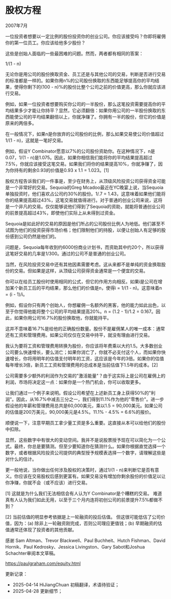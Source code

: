 


# 股权方程

2007年7月

一位投资者想要以一定比例的股份投资你的创业公司。你应该接受吗？你即将雇佣你的第一位员工。你应该给他多少股份？

这些是创始人面临的一些最困难的问题。然而，两者都有相同的答案：

1/(1 - n)

无论你是用公司的股份换取资金、员工还是与其他公司的交易，判断是否进行交易的标准都是一样的。如果你用n%的公司股份换取的东西能足够提高你的平均结果，使得你剩下的(100 - n)%的股份比整个公司之前的价值更高，那么你就应该进行交易。

例如，如果一位投资者想要购买你公司的一半股份，那么这笔投资需要提高你的平均结果多少才能让你持平？显然，它必须翻倍：如果你用公司的一半股份换取的东西能使公司的平均结果翻倍以上，你就净赚了。你拥有一半的股份，但它的价值是原来的两倍多。

在一般情况下，如果n是你放弃的公司股份的比例，那么如果交易使公司价值超过1/(1 - n)，这就是一笔好交易。

例如，假设Y Combinator愿意以7%的公司股份资助你。在这种情况下，n是0.07，1/(1 - n)是1.075。因此，如果你相信我们能将你的平均结果提高超过7.5%，你就应该接受这笔交易。如果我们将你的结果提高10%，你就净赚了，因为你持有的剩余0.93的价值是0.93 x 1.1 = 1.023。[1]

股权方程告诉我们的一件事是，至少在财务上，从顶级风险投资公司获得资金可能是一个非常好的交易。Sequoia的Greg Mcadoo最近在YC晚宴上说，当Sequoia单独投资时，他们喜欢占公司约30%的股份。1/.7 = 1.43，这意味着如果他们能将你的结果提高超过43%，这笔交易就值得进行。对于普通的创业公司来说，这将是一个非凡的交易。仅仅能够说他们得到了Sequoia的资助，就能将普通创业公司的前景提高超过43%，即使他们实际上从未得到过资金。

Sequoia是如此好的交易的原因是他们所占的公司股份比例人为地低。他们甚至不试图为他们的投资获得市场价格；他们限制他们的持股，以便让创始人有足够的股份感到公司仍然是他们的。

问题是，Sequoia每年收到约6000份商业计划书，而资助其中约20个，所以获得这笔好交易的几率是1/300。通过的公司不是普通的创业公司。

当然，在风险投资交易中还有其他因素需要考虑。这从来都不是单纯的资金换取股份的交易。但如果是这样，从顶级公司获得资金通常是一个便宜的交易。

你可以在给员工股份时使用相同的公式，但它的作用方向相反。如果i是公司在增加某个新员工后的平均结果，那么他们的价值是n，使得i = 1/(1 - n)。这意味着n = (i - 1)/i。

例如，假设你只有两个创始人，你想雇佣一名额外的黑客，他的能力如此出色，以至于你觉得他能将整个公司的平均结果提高20%。n = (1.2 - 1)/1.2 = 0.167。因此，如果你用公司16.7%的股份换取他，你就能持平。

这并不意味着16.7%是给他的正确股份数量。股份不是雇佣某人的唯一成本：通常还有工资和管理费用。如果公司仅仅在交易中持平，就没有理由进行交易。

我认为要将工资和管理费用转换为股份，你应该将年费乘以大约1.5。大多数创业公司要么快速增长，要么消亡；如果你消亡了，你就不必支付这个人，而如果你快速增长，你将用明年的估值支付明年的工资，这应该是今年的3倍。如果你的估值每年增长3倍，新员工工资和管理费用的总成本是当前估值下1.5年的成本。[2]

公司需要多少额外的利润作为交易的"激活能量"？由于这实际上是公司在雇佣上的利润，市场将决定这一点：如果你是一个热门机会，你可以收取更多。

让我们通过一个例子来说明。假设公司希望在上述新员工身上获得50%的"利润"。因此，从16.7%中减去三分之一，我们得到11.1%作为他的"零售价"。进一步假设他的年薪和管理费用总共是60,000美元，乘以1.5 = 90,000美元。如果公司的估值是200万美元，90,000美元是4.5%。11.1% - 4.5% = 6.6%的报价。

顺便说一下，注意早期员工拿少量工资是多么重要。这直接从本可以给他们的股份中扣除。

显然，这些数字中有很大的变动空间。我并不是说股票授予现在可以简化为一个公式。最终，你总是要猜测。但至少要知道你在猜测什么。如果你根据直觉选择一个数字，或者根据风险投资公司提供的典型授予规模表选择一个数字，请理解这些是对什么的估计。

更一般地说，当你做出任何涉及股权的决策时，通过1/(1 - n)来判断它是否有意义。你应该在交易股权后感到更富有。如果交易没有增加你剩余股份的价值足以让你净赚，你就不会（或不应该）进行交易。

[1] 这就是为什么我们无法相信会有人认为Y Combinator是个糟糕的交易。
难道真有人认为我们如此无用，以至于三个月内连将初创公司的前景提升7.5%都做不到？

[2] 当前估值的明显参考依据是上一轮融资的投后估值。
但这很可能低估了公司价值，因为：(a) 除非上一轮融资刚完成，否则公司理应更值钱；(b) 早期融资的估值通常还体现了投资者的其他贡献。

感谢 Sam Altman、Trevor Blackwell、Paul Buchheit、Hutch Fishman、David Hornik、Paul Kedrosky、Jessica Livingston、Gary Sabot和Joshua Schachter审阅本文草稿。

https://paulgraham.com/equity.html



更新记录：
- 2025-04-14 HiJiangChuan 初稿翻译，术语待验证；
- 2025-04-28 更新细节；
